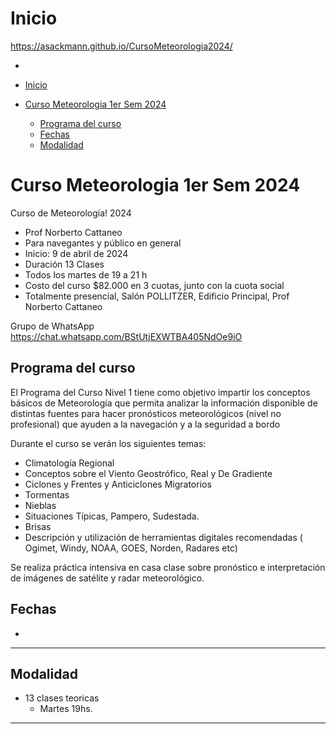 
# Inicio 


https://asackmann.github.io/CursoMeteorologia2024/

-

- [Inicio](#inicio)
- [Curso Meteorologia 1er Sem 2024](#curso-meteorologia-1er-sem-2024)
  - [Programa del curso](#programa-del-curso)
  - [Fechas](#fechas)
  - [Modalidad](#modalidad)


# Curso Meteorologia 1er Sem 2024

Curso de Meteorología! 2024

- Prof Norberto Cattaneo
- Para navegantes y público en general
- Inicio: 9 de abril de 2024
- Duración 13 Clases 
- Todos los martes de 19 a 21 h
- Costo del curso $82.000 en 3 cuotas, junto con la cuota social
- Totalmente presencial, Salón POLLITZER, Edificio Principal, Prof Norberto Cattaneo


Grupo de WhatsApp
  https://chat.whatsapp.com/BStUtjEXWTBA405NdOe9iO
  


## Programa del curso

El Programa del Curso Nivel 1 tiene como objetivo impartir los conceptos básicos de Meteorología que permita analizar la información disponible de distintas fuentes para hacer pronósticos meteorológicos (nivel no profesional) que ayuden a la navegación y a la seguridad a bordo

Durante el curso se verán los siguientes temas:
- Climatología Regional
- Conceptos sobre el Viento Geostrófico, Real y De Gradiente
- Ciclones y Frentes y Anticiclones Migratorios
- Tormentas
- Nieblas
- Situaciones Típicas, Pampero, Sudestada.
- Brisas
- Descripción y utilización de herramientas digitales recomendadas ( Ogimet, Windy, NOAA, GOES, Norden, Radares etc)

Se realiza práctica intensiva en casa clase sobre pronóstico e interpretación de imágenes de satélite y radar meteorológico.



## Fechas
-  
---
## Modalidad
- 13 clases teoricas 
	- Martes 19hs. 

-----------------
